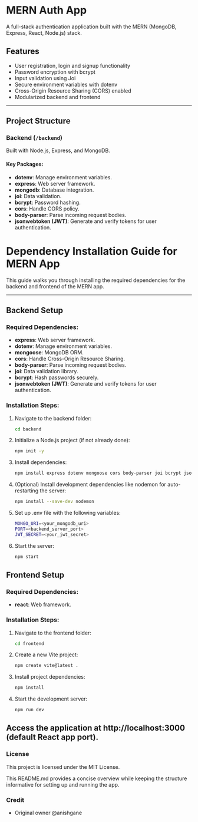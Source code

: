 # MERN Auth App

A full-stack authentication application built with the MERN (MongoDB, Express, React, Node.js) stack. 

## Features
- User registration, login and signup functionality
- Password encryption with bcrypt
- Input validation using Joi
- Secure environment variables with dotenv
- Cross-Origin Resource Sharing (CORS) enabled
- Modularized backend and frontend

---

## Project Structure


### Backend (`/backend`)
Built with Node.js, Express, and MongoDB.

#### Key Packages:
- **dotenv**: Manage environment variables.
- **express**: Web server framework.
- **mongodb**: Database integration.
- **joi**: Data validation.
- **bcrypt**: Password hashing.
- **cors**: Handle CORS policy.
- **body-parser**: Parse incoming request bodies.
- **jsonwebtoken (JWT)**: Generate and verify tokens for user authentication.

# Dependency Installation Guide for MERN App

This guide walks you through installing the required dependencies for the backend and frontend of the MERN app.

---


## Backend Setup

### Required Dependencies:
- **express**: Web server framework.
- **dotenv**: Manage environment variables.
- **mongoose**: MongoDB ORM.
- **cors**: Handle Cross-Origin Resource Sharing.
- **body-parser**: Parse incoming request bodies.
- **joi**: Data validation library.
- **bcrypt**: Hash passwords securely.
- **jsonwebtoken (JWT)**: Generate and verify tokens for user authentication.

### Installation Steps:
1. Navigate to the backend folder:
   ```bash
   cd backend

2. Initialize a Node.js project (if not already done):
    ```bash
    npm init -y

3. Install dependencies:
   ```bash
   npm install express dotenv mongoose cors body-parser joi bcrypt jsonwebtoken

4. (Optional) Install development dependencies like nodemon for auto-restarting the server:
   ```bash
   npm install --save-dev nodemon

5. Set up .env file with the following variables:
   ```bash
   MONGO_URI=<your_mongodb_uri>
   PORT=<backend_server_port>
   JWT_SECRET=<your_jwt_secret>

6. Start the server:
   ```bash
   npm start

## Frontend Setup

### Required Dependencies:
- **react**: Web framework.

### Installation Steps:
1. Navigate to the frontend folder:
   ```bash
   cd frontend

2. Create a new Vite project:
    ```bash
    npm create vite@latest .

3. Install project dependencies:
   ```bash
   npm install

4. Start the development server:
   ```bash
   npm run dev

## Access the application at http://localhost:3000 (default React app port).

### License

This project is licensed under the MIT License.

This README.md provides a concise overview while keeping the structure informative for setting up and running the app.

### Credit
- Original owner @anishgane

